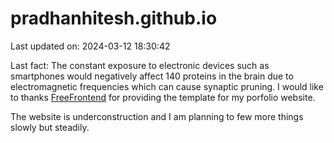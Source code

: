 # pradhanhitesh.github.io
Last updated on: 2024-03-12 18:30:42

Last fact: The constant exposure to electronic devices such as smartphones would negatively affect 140 proteins in the brain due to electromagnetic frequencies which can cause synaptic pruning.
I would like to thanks <a href="https://freefrontend.com/">FreeFrontend</a> for providing the template for my porfolio website. 

The website is underconstruction and I am planning to few more things slowly but steadily. 